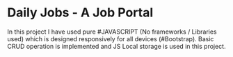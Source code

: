 # Daily Jobs - A Job Portal

In this project I have used pure #JAVASCRIPT (No frameworks / Libraries used) which is designed responsively for all devices (#Bootstrap). Basic CRUD operation is implemented and JS Local storage is used in this project. 
